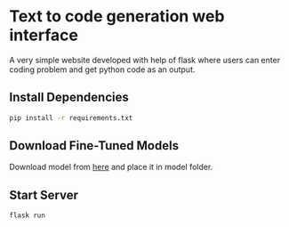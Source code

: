 # Text to code generation web interface

A very simple website developed with help of flask where users can enter coding problem and get python code as an output.

## Install Dependencies

```bash
pip install -r requirements.txt
```

## Download Fine-Tuned Models

Download model from [here](https://huggingface.co/0xsuid/GPT-Neo-125M) and place it in model folder.

## Start Server

```bash
flask run
```
